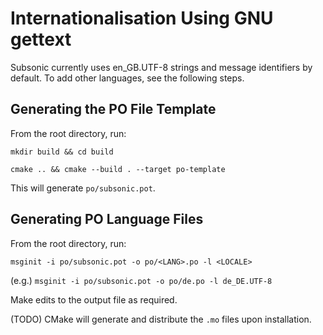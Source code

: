 # Internationalisation Using GNU gettext

Subsonic currently uses en_GB.UTF-8 strings and message identifiers by default. To add other languages, see the following steps.

## Generating the PO File Template

From the root directory, run:

`mkdir build && cd build`

`cmake .. && cmake --build . --target po-template`

This will generate `po/subsonic.pot`.

## Generating PO Language Files

From the root directory, run:

`msginit -i po/subsonic.pot -o po/<LANG>.po -l <LOCALE>`

(e.g.) `msginit -i po/subsonic.pot -o po/de.po -l de_DE.UTF-8`

Make edits to the output file as required.

(TODO) CMake will generate and distribute the `.mo` files upon installation.